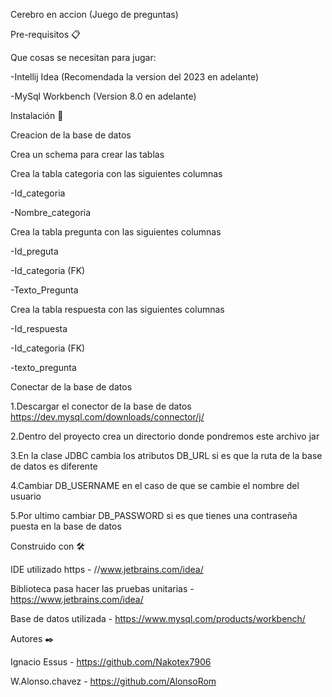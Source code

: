 Cerebro en accion (Juego de preguntas)

Pre-requisitos 📋

Que cosas se necesitan para jugar:

-Intellij Idea (Recomendada la version del 2023 en adelante)

-MySql Workbench (Version 8.0 en adelante)

Instalación 🔧

Creacion de la base de datos

Crea un schema para crear las tablas

Crea la tabla categoria con las siguientes columnas

-Id_categoria

-Nombre_categoria

Crea la tabla pregunta con las siguientes columnas

-Id_preguta

-Id_categoria (FK)

-Texto_Pregunta

Crea la tabla respuesta con las siguientes columnas

-Id_respuesta

-Id_categoria (FK)

-texto_pregunta

Conectar de la base de datos

1.Descargar el conector de la base de datos https://dev.mysql.com/downloads/connector/j/

2.Dentro del proyecto crea un directorio donde pondremos este archivo jar

3.En la clase JDBC cambia los atributos DB_URL si es que la ruta de la base de datos es diferente

4.Cambiar DB_USERNAME en el caso de que se cambie el nombre del usuario

5.Por ultimo cambiar DB_PASSWORD si es que tienes una contraseña puesta en la base de datos

Construido con 🛠️

IDE utilizado https - //www.jetbrains.com/idea/

Biblioteca pasa hacer las pruebas unitarias - https://www.jetbrains.com/idea/

Base de datos utilizada - https://www.mysql.com/products/workbench/

Autores ✒️

Ignacio Essus - https://github.com/Nakotex7906

W.Alonso.chavez - https://github.com/AlonsoRom


